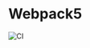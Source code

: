 # Webpack5

![CI](https://github.com/<arhellist>/<ahj-homeworks>/actions/workflows/web.yml/badge.svg)
